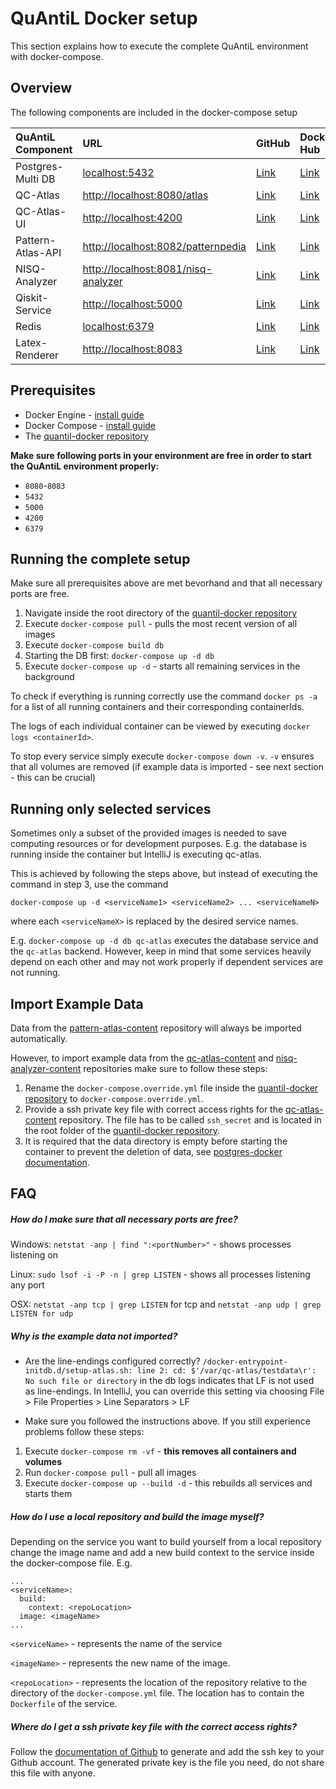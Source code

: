 # QuAntiL Docker setup
This section explains how to execute the complete QuAntiL environment with docker-compose.

## Overview
The following components are included in the docker-compose setup

| QuAntiL Component | URL | GitHub | Docker Hub |
|:------------------- |:--- |:------ |:---------- |
| Postgres-Multi DB | <localhost:5432> | [Link](https://github.com/lmm-git/docker-postgres-multi) | [Link](https://hub.docker.com/r/lmmdock/postgres-multi) |
| QC-Atlas |<http://localhost:8080/atlas> | [Link](https://github.com/UST-QuAntiL/qc-atlas) | [Link](https://hub.docker.com/r/planqk/atlas) |
| QC-Atlas-UI |<http://localhost:4200> | [Link](https://github.com/UST-QuAntiL/qc-atlas-ui) | [Link](https://hub.docker.com/r/planqk/qc-atlas-ui) |
| Pattern-Atlas-API |<http://localhost:8082/patternpedia> | [Link](https://github.com/PatternAtlas/pattern-atlas-api) | [Link](https://hub.docker.com/r/patternpedia/patternrepo-api) |
| NISQ-Analyzer |<http://localhost:8081/nisq-analyzer> | [Link](https://github.com/UST-QuAntiL/nisq-analyzer) | [Link](https://hub.docker.com/r/planqk/nisq-analyzer) |
| Qiskit-Service |<http://localhost:5000> | [Link](https://github.com/UST-QuAntiL/qiskit-service) | [Link](https://hub.docker.com/r/planqk/qiskit-service) |
| Redis |<localhost:6379> | [Link](https://github.com/redis/redis) | [Link](https://hub.docker.com/_/redis) |
| Latex-Renderer |<http://localhost:8083> | [Link](https://github.com/UST-QuAntiL/latex-renderer) | [Link](https://hub.docker.com/r/beiselmn/latex-renderer) |


## Prerequisites
- Docker Engine - [install guide](https://docs.docker.com/engine/install/)
- Docker Compose - [install guide](https://docs.docker.com/compose/install/)
- The [quantil-docker repository](https://github.com/UST-QuAntiL/quantil-docker)

**Make sure following ports in your environment are free in order to start the QuAntiL environment properly:**

* `8080`-`8083`
* `5432`
* `5000`
* `4200`
* `6379`


## Running the complete setup
Make sure all prerequisites above are met bevorhand and that all necessary ports are free.

1. Navigate inside the root directory of the [quantil-docker repository](https://github.com/UST-QuAntiL/quantil-docker)
2. Execute `docker-compose pull` - pulls the most recent version of all images
3. Execute `docker-compose build db`
4. Starting the DB first: `docker-compose up -d db`
5. Execute `docker-compose up -d` - starts all remaining services in the background

To check if everything is running correctly use the command `docker ps -a` for a list of all running containers and their corresponding containerIds.

The logs of each individual container can be viewed by executing `docker logs <containerId>`.


To stop every service simply execute `docker-compose down -v`. 
`-v` ensures that all volumes are removed (if example data is imported - see next section - this can be crucial)



## Running only selected services
Sometimes only a subset of the provided images is needed to save computing resources or for development purposes. E.g. the database is running inside the container but IntelliJ is executing qc-atlas.

This is achieved by following the steps above, but instead of executing the command in step 3, use the command

`docker-compose up -d <serviceName1> <serviceName2> ... <serviceNameN>`

where each `<serviceNameX>` is replaced by the desired service names.

E.g. `docker-compose up -d db qc-atlas` executes the database service and the `qc-atlas` backend. However, keep in mind that some services heavily depend on each other and may not work properly if dependent services are not running.


## Import Example Data
Data from the [pattern-atlas-content](https://github.com/PatternAtlas/pattern-atlas-content) repository will always be imported automatically.

However, to import example data from the [qc-atlas-content](https://github.com/UST-QuAntiL/planqk-atlas-content) and [nisq-analyzer-content](https://github.com/UST-QuAntiL/nisq-analyzer-content) repositories make sure to follow these steps:

1. Rename the `docker-compose.override.yml` file inside the [quantil-docker repository](https://github.com/UST-QuAntiL/quantil-docker) to `docker-compose.override.yml`.
2. Provide a ssh private key file with correct access rights for the [qc-atlas-content](https://github.com/UST-QuAntiL/planqk-atlas-content) repository. The file has to be called `ssh_secret` and is located in the root folder of the [quantil-docker repository](https://github.com/UST-QuAntiL/quantil-docker).
3. It is required that the data directory is empty before starting the container to prevent the deletion of data, see [postgres-docker documentation](https://github.com/docker-library/docs/tree/master/postgres#initialization-scripts).


## FAQ

##### How do I make sure that all necessary ports are free?
Windows: `netstat -anp | find ":<portNumber>"` - shows processes listening on <portNumber>

Linux: `sudo lsof -i -P -n | grep LISTEN` - shows all processes listening any port

OSX: `netstat -anp tcp | grep LISTEN` for tcp and `netstat -anp udp | grep LISTEN for udp`


##### Why is the example data not imported?

- Are the line-endings configured correctly? 
`/docker-entrypoint-initdb.d/setup-atlas.sh: line 2: cd: $'/var/qc-atlas/testdata\r': No such file or directory` in the db logs indicates that LF is not used as line-endings. In IntelliJ, you can override this setting via choosing File > File Properties > Line Separators > LF 

- Make sure you followed the instructions above. If you still experience problems follow these steps:

1. Execute `docker-compose rm -vf` - **this removes all containers and volumes**
2. Run `docker-compose pull` - pull all images
3. Execute `docker-compose up --build -d` - this rebuilds all services and starts them

##### How do I use a local repository and build the image myself?
Depending on the service you want to build yourself from a local repository change the image name and add a new build context to the service inside the docker-compose file. E.g.
```
...
<serviceName>:
  build:
    context: <repoLocation>
  image: <imageName>
...
```
`<serviceName>` - represents the name of the service

`<imageName>` - represents the new name of the image.

`<repoLocation>` - represents the location of the repository relative to the directory of the `docker-compose.yml` file. The location has to contain the `Dockerfile` of the service.

##### Where do I get a ssh private key file with the correct access rights?
Follow the [documentation of Github](https://docs.github.com/en/free-pro-team@latest/github/authenticating-to-github/connecting-to-github-with-ssh) to generate and add the ssh key to your Github account. The generated private key is the file you need, do not share this file with anyone.
